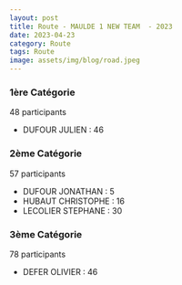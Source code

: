 ```yaml
---
layout: post
title: Route - MAULDE 1 NEW TEAM  - 2023
date: 2023-04-23
category: Route
tags: Route
image: assets/img/blog/road.jpeg
---
```


### 1ère Catégorie
48 participants
- DUFOUR JULIEN : 46

### 2ème Catégorie
57 participants
- DUFOUR JONATHAN : 5
- HUBAUT CHRISTOPHE : 16
- LECOLIER STEPHANE : 30

### 3ème Catégorie
78 participants
- DEFER OLIVIER : 46
